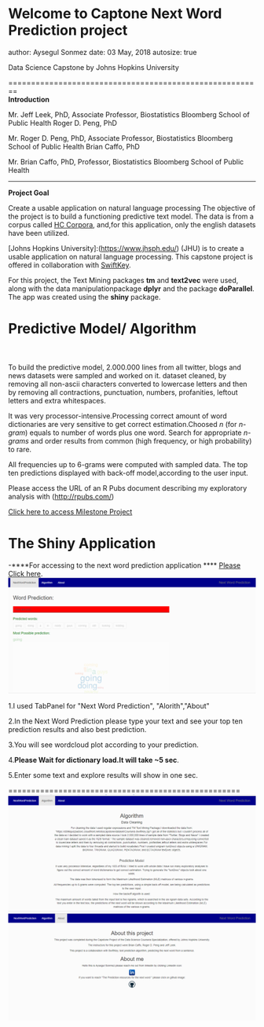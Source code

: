 

Welcome to Captone Next Word Prediction project 
========================================================
author: Aysegul Sonmez
date: 03 May, 2018
autosize: true   

Data Science Capstone
by Johns Hopkins University

========================================================                     
**Introduction**                    


Mr. Jeff Leek, PhD, Associate Professor, Biostatistics
Bloomberg School of Public Health
Roger D. Peng, PhD

Mr. Roger D. Peng, PhD, Associate Professor, Biostatistics
Bloomberg School of Public Health
Brian Caffo, PhD

Mr. Brian Caffo, PhD, Professor, Biostatistics
Bloomberg School of Public Health

****

**Project Goal**   

Create a usable application on natural language processing
The objective of the project is to build a functioning predictive text model. 
The data is from a corpus called 
[HC Corpora](https://web-beta.archive.org/web/20160930083655/http://www.corpora.heliohost.org/aboutcorpus.html), and,for this application, only the english datasets have been utilized.


[Johns Hopkins University]:(https://www.jhsph.edu/) (JHU) is
to create a usable application on natural language processing. This capstone project
is offered in collaboration with [SwiftKey](https://swiftkey.com/en).


For this project, the Text Mining packages **tm** and **text2vec** were used, along with the data manipulationpackage **dplyr** and the package **doParallel**. The app was created using the **shiny** package.


Predictive Model/ Algorithm
========================================================
<br>
<br>
To build the predictive model, 2.000.000 lines from all twitter, blogs and news datasets were sampled and worked on it.
dataset cleaned, by removing all non-ascii characters converted to lowercase letters and then by removing all contractions, punctuation, numbers, profanities, leftout letters and extra whitespaces.

It was very processor-intensive.Processing correct amount of word dictionaries are very sensitive to get correct estimation.Choosed *n* (for *n-gram*) equals to number of words plus one word.
Search for appropriate *n-grams* and order results from common (high frequency, or high probability) to rare.   


All frequencies up to 6-grams were computed with sampled data. The top ten predictions displayed with back-off model,according to the user input.   


Please access the URL of an R Pubs document describing my exploratory analysis with (http://rpubs.com/) 
 

<a href="http://rpubs.com/Aysegulsonmez/384922">Click here to access Milestone Project </a>



The Shiny Application
========================================================
-****For accessing to the next word prediction application ****
[Please Click here](https://aysegulzemnos.shinyapps.io/WordPrediction/).
![Word Prediction Application](Capture.png)

1.I used TabPanel for "Next Word Prediction", "Alorith","About"

2.In the Next Word Prediction please type your text and see your top ten prediction results and also best prediction.

3.You will see  wordcloud plot according to your prediction. 

4.**Please Wait for dictionary load.It  will take ~5 sec**.

5.Enter some text and explore results will show in one sec.

===================================================
![Word Prediction Application](Algo.png)
![Word Prediction Application](About.png)
